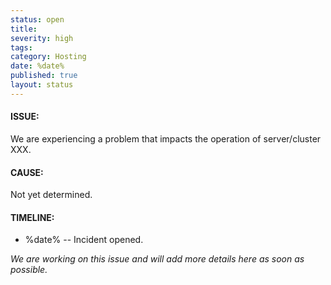 ```yaml
---
status: open
title: 
severity: high
tags: 
category: Hosting
date: %date%
published: true
layout: status
---
```


#### ISSUE:

We are experiencing a problem that impacts the operation of server/cluster XXX. 


#### CAUSE:

Not yet determined.


#### TIMELINE:

* %date% -- Incident opened. 

*We are working on this issue and will add more details here as soon as possible.*
